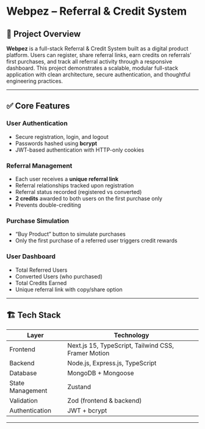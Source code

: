 # Webpez – Referral & Credit System

## 📌 Project Overview
**Webpez** is a full-stack Referral & Credit System built as a digital product platform. Users can register, share referral links, earn credits on referrals’ first purchases, and track all referral activity through a responsive dashboard. This project demonstrates a scalable, modular full-stack application with clean architecture, secure authentication, and thoughtful engineering practices.

---

## ✅ Core Features

### User Authentication
- Secure registration, login, and logout
- Passwords hashed using **bcrypt**
- JWT-based authentication with HTTP-only cookies

### Referral Management
- Each user receives a **unique referral link**
- Referral relationships tracked upon registration
- Referral status recorded (registered vs converted)
- **2 credits** awarded to both users on the first purchase only
- Prevents double-crediting

### Purchase Simulation
- “Buy Product” button to simulate purchases
- Only the first purchase of a referred user triggers credit rewards

### User Dashboard
- Total Referred Users
- Converted Users (who purchased)
- Total Credits Earned
- Unique referral link with copy/share option

---

## 🏗️ Tech Stack

| Layer | Technology |
|-------|------------|
| Frontend | Next.js 15, TypeScript, Tailwind CSS, Framer Motion |
| Backend | Node.js, Express.js, TypeScript |
| Database | MongoDB + Mongoose |
| State Management | Zustand |
| Validation | Zod (frontend & backend) |
| Authentication | JWT + bcrypt |

---




